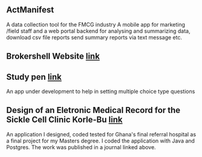 

## ActManifest 
A data collection tool for the FMCG industry A mobile app for marketing /field staff and a web portal backend for analysing and
summarizing data, download csv file reports send summary reports via text message etc.



<!--
## HSSignPost [link](https://www.hssignpost.com/)
An app focused on tying gps data to locations to help highlight hazards or report issues of interest to the appropriate authorities for action (eg say a burst pipe location can be reported to the Ghana Water Company).

-->
## Brokershell Website  [link](https://www.brokershell.com/)
 ## Study pen  [link](https://monumental-dango-51fa67.netlify.app/)
An app under development to help in setting multiple choice type questions
## Design of an Eletronic Medical Record for the Sickle Cell Clinic Korle-Bu [link](http://innovativejournal.in/index.php/ajcem/article/view/571)

An application I designed, coded tested for Ghana's final referral hospital as a final project for my Masters degree.
I coded the application with Java and Postgres.
The work was published in a journal linked above.


<!--






## Welcome to GitHub Pages

You can use the [editor on GitHub](https://github.com/EvansAF/evansaf.github.io/edit/main/index.md) to maintain and preview the content for your website in Markdown files.

Whenever you commit to this repository, GitHub Pages will run [Jekyll](https://jekyllrb.com/) to rebuild the pages in your site, from the content in your Markdown files.

### Markdown

Markdown is a lightweight and easy-to-use syntax for styling your writing. It includes conventions for

```markdown
Syntax highlighted code block

# Header 1
## Header 2
### Header 3

- Bulleted
- List

1. Numbered
2. List

**Bold** and _Italic_ and `Code` text

[Link](url) and ![Image](src)
```

For more details see [Basic writing and formatting syntax](https://docs.github.com/en/github/writing-on-github/getting-started-with-writing-and-formatting-on-github/basic-writing-and-formatting-syntax).

### Jekyll Themes

Your Pages site will use the layout and styles from the Jekyll theme you have selected in your [repository settings](https://github.com/EvansAF/evansaf.github.io/settings/pages). The name of this theme is saved in the Jekyll `_config.yml` configuration file.

### Support or Contact

Having trouble with Pages? Check out our [documentation](https://docs.github.com/categories/github-pages-basics/) or [contact support](https://support.github.com/contact) and we’ll help you sort it out.
-->
